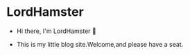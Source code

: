 # LordHamster

- Hi there, I'm LordHamster 👋

- This is my little blog site.Welcome,and please have a seat.
